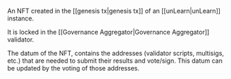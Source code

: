 An NFT created in the [[genesis tx|genesis tx]] of an [[unLearn|unLearn]] instance.

It is locked in the [[Governance Aggregator|Governance Aggregator]] validator.

The datum of the NFT, contains the addresses (validator scripts, multisigs, etc.) that are needed to submit their results and vote/sign. This datum can be updated by the voting of those addresses.